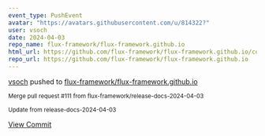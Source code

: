 ```yaml
---
event_type: PushEvent
avatar: "https://avatars.githubusercontent.com/u/814322?"
user: vsoch
date: 2024-04-03
repo_name: flux-framework/flux-framework.github.io
html_url: https://github.com/flux-framework/flux-framework.github.io/commit/db5169d06ea9f0b8e85617167138d676e9e70f70
repo_url: https://github.com/flux-framework/flux-framework.github.io
---
```


<a href='https://github.com/vsoch' target='_blank'>vsoch</a> pushed to <a href='https://github.com/flux-framework/flux-framework.github.io' target='_blank'>flux-framework/flux-framework.github.io</a>

<small>Merge pull request #111 from flux-framework/release-docs-2024-04-03

Update from release-docs-2024-04-03</small>

<a href='https://github.com/flux-framework/flux-framework.github.io/commit/db5169d06ea9f0b8e85617167138d676e9e70f70' target='_blank'>View Commit</a>